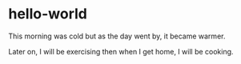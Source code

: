 # hello-world

This morning was cold but as the day went by, it became warmer.

Later on, I will be exercising then when I get home, I will be cooking.
